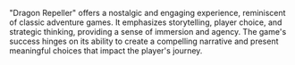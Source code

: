 "Dragon Repeller" offers a nostalgic and engaging experience, reminiscent of classic adventure games. It emphasizes storytelling, player choice, and strategic thinking, providing a sense of immersion and agency. The game's success hinges on its ability to create a compelling narrative and present meaningful choices that impact the player's journey.
